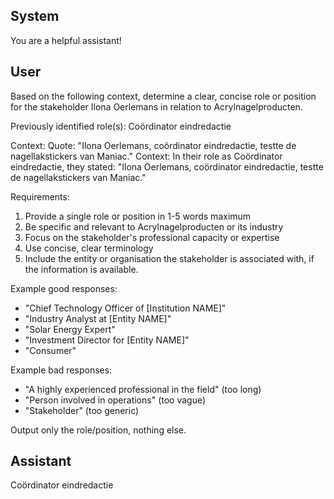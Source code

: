 ## System

You are a helpful assistant!

## User


Based on the following context, determine a clear, concise role or position for the stakeholder Ilona Oerlemans in relation to Acrylnagelproducten.

Previously identified role(s): Coördinator eindredactie

Context:
Quote: "Ilona Oerlemans, coördinator eindredactie, testte de nagellakstickers van Maniac."
Context: In their role as Coördinator eindredactie, they stated: "Ilona Oerlemans, coördinator eindredactie, testte de nagellakstickers van Maniac."

Requirements:
1. Provide a single role or position in 1-5 words maximum
2. Be specific and relevant to Acrylnagelproducten or its industry
3. Focus on the stakeholder's professional capacity or expertise
4. Use concise, clear terminology
5. Include the entity or organisation the stakeholder is associated with, if the information is available.

Example good responses:
- "Chief Technology Officer of [Institution NAME]"
- "Industry Analyst at [Entity NAME]"
- "Solar Energy Expert"
- "Investment Director for [Entity NAME]"
- "Consumer"

Example bad responses:
- "A highly experienced professional in the field" (too long)
- "Person involved in operations" (too vague)
- "Stakeholder" (too generic)

Output only the role/position, nothing else.


## Assistant

Coördinator eindredactie

